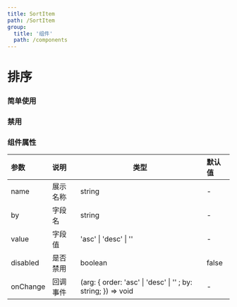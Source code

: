 ```yaml
---
title: SortItem
path: /SortItem
group:
  title: '组件'
  path: /components
---
```


# 排序

### 简单使用

<code src='./demos/SortItem.tsx'></code>

### 禁用

<code src='./demos/SortItemDisabled.tsx'></code>

### 组件属性

| 参数     | 说明     | 类型                                                          | 默认值 |
| :------- | :------- | ------------------------------------------------------------- | :----- |
| name     | 展示名称 | string                                                        | -      |
| by       | 字段名   | string                                                        | -      |
| value    | 字段值   | 'asc' \| 'desc' \| ''                                         | -      |
| disabled | 是否禁用 | boolean                                                       | false  |
| onChange | 回调事件 | (arg: { order: 'asc' \| 'desc' \| '' ; by: string; }) => void | -      |
